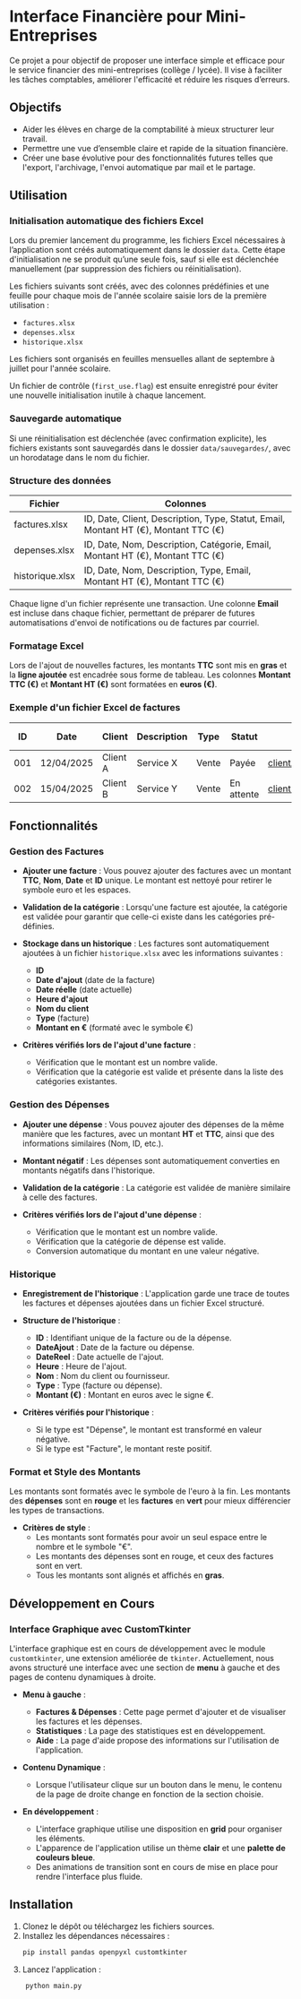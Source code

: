 # Interface Financière pour Mini-Entreprises

Ce projet a pour objectif de proposer une interface simple et efficace pour le service financier des mini-entreprises (collège / lycée). Il vise à faciliter les tâches comptables, améliorer l'efficacité et réduire les risques d’erreurs.

## Objectifs

- Aider les élèves en charge de la comptabilité à mieux structurer leur travail.
- Permettre une vue d’ensemble claire et rapide de la situation financière.
- Créer une base évolutive pour des fonctionnalités futures telles que l'export, l'archivage, l'envoi automatique par mail et le partage.

## Utilisation

### Initialisation automatique des fichiers Excel

Lors du premier lancement du programme, les fichiers Excel nécessaires à l’application sont créés automatiquement dans le dossier `data`. Cette étape d'initialisation ne se produit qu’une seule fois, sauf si elle est déclenchée manuellement (par suppression des fichiers ou réinitialisation).

Les fichiers suivants sont créés, avec des colonnes prédéfinies et une feuille pour chaque mois de l'année scolaire saisie lors de la première utilisation :

- `factures.xlsx`
- `depenses.xlsx`
- `historique.xlsx`

Les fichiers sont organisés en feuilles mensuelles allant de septembre à juillet pour l'année scolaire.

Un fichier de contrôle (`first_use.flag`) est ensuite enregistré pour éviter une nouvelle initialisation inutile à chaque lancement.

### Sauvegarde automatique

Si une réinitialisation est déclenchée (avec confirmation explicite), les fichiers existants sont sauvegardés dans le dossier `data/sauvegardes/`, avec un horodatage dans le nom du fichier.

### Structure des données

| Fichier           | Colonnes                                                                 |
|-------------------|--------------------------------------------------------------------------|
| factures.xlsx     | ID, Date, Client, Description, Type, Statut, Email, Montant HT (€), Montant TTC (€) |
| depenses.xlsx     | ID, Date, Nom, Description, Catégorie, Email, Montant HT (€), Montant TTC (€) |
| historique.xlsx   | ID, Date, Nom, Description, Type, Email, Montant HT (€), Montant TTC (€)   |

Chaque ligne d'un fichier représente une transaction. Une colonne **Email** est incluse dans chaque fichier, permettant de préparer de futures automatisations d'envoi de notifications ou de factures par courriel.

### Formatage Excel

Lors de l'ajout de nouvelles factures, les montants **TTC** sont mis en **gras** et la **ligne ajoutée** est encadrée sous forme de tableau. Les colonnes **Montant TTC (€)** et **Montant HT (€)** sont formatées en **euros (€)**.

### Exemple d'un fichier Excel de factures

| ID    | Date       | Client   | Description | Type  | Statut    | Email            | Montant HT (€) | Montant TTC (€) |
|-------|------------|----------|-------------|-------|-----------|------------------|----------------|-----------------|
| 001   | 12/04/2025 | Client A | Service X   | Vente | Payée     | clientA@mail.com | 100,00 €       | 120,00 €        |
| 002   | 15/04/2025 | Client B | Service Y   | Vente | En attente| clientB@mail.com | 166,67 €       | 200,00 €        |

## Fonctionnalités

### Gestion des Factures

- **Ajouter une facture** : Vous pouvez ajouter des factures avec un montant **TTC**, **Nom**, **Date** et **ID** unique. Le montant est nettoyé pour retirer le symbole euro et les espaces. 
- **Validation de la catégorie** : Lorsqu'une facture est ajoutée, la catégorie est validée pour garantir que celle-ci existe dans les catégories pré-définies.
- **Stockage dans un historique** : Les factures sont automatiquement ajoutées à un fichier `historique.xlsx` avec les informations suivantes :
  - **ID**
  - **Date d'ajout** (date de la facture)
  - **Date réelle** (date actuelle)
  - **Heure d'ajout**
  - **Nom du client**
  - **Type** (facture)
  - **Montant en €** (formaté avec le symbole €)
  
- **Critères vérifiés lors de l'ajout d'une facture** :
  - Vérification que le montant est un nombre valide.
  - Vérification que la catégorie est valide et présente dans la liste des catégories existantes.

### Gestion des Dépenses

- **Ajouter une dépense** : Vous pouvez ajouter des dépenses de la même manière que les factures, avec un montant **HT** et **TTC**, ainsi que des informations similaires (Nom, ID, etc.).
- **Montant négatif** : Les dépenses sont automatiquement converties en montants négatifs dans l'historique.
- **Validation de la catégorie** : La catégorie est validée de manière similaire à celle des factures.

- **Critères vérifiés lors de l'ajout d'une dépense** :
  - Vérification que le montant est un nombre valide.
  - Vérification que la catégorie de dépense est valide.
  - Conversion automatique du montant en une valeur négative.

### Historique

- **Enregistrement de l'historique** : L'application garde une trace de toutes les factures et dépenses ajoutées dans un fichier Excel structuré.
- **Structure de l'historique** :
  - **ID** : Identifiant unique de la facture ou de la dépense.
  - **DateAjout** : Date de la facture ou dépense.
  - **DateReel** : Date actuelle de l'ajout.
  - **Heure** : Heure de l'ajout.
  - **Nom** : Nom du client ou fournisseur.
  - **Type** : Type (facture ou dépense).
  - **Montant (€)** : Montant en euros avec le signe €.

- **Critères vérifiés pour l'historique** :
  - Si le type est "Dépense", le montant est transformé en valeur négative.
  - Si le type est "Facture", le montant reste positif.

### Format et Style des Montants

Les montants sont formatés avec le symbole de l'euro à la fin. Les montants des **dépenses** sont en **rouge** et les **factures** en **vert** pour mieux différencier les types de transactions.

- **Critères de style** :
  - Les montants sont formatés pour avoir un seul espace entre le nombre et le symbole "€".
  - Les montants des dépenses sont en rouge, et ceux des factures sont en vert.
  - Tous les montants sont alignés et affichés en **gras**.

## Développement en Cours

### Interface Graphique avec CustomTkinter

L'interface graphique est en cours de développement avec le module `customtkinter`, une extension améliorée de `tkinter`. Actuellement, nous avons structuré une interface avec une section de **menu** à gauche et des pages de contenu dynamiques à droite. 

- **Menu à gauche** :
  - **Factures & Dépenses** : Cette page permet d'ajouter et de visualiser les factures et les dépenses.
  - **Statistiques** : La page des statistiques est en développement.
  - **Aide** : La page d'aide propose des informations sur l'utilisation de l'application.

- **Contenu Dynamique** :
  - Lorsque l'utilisateur clique sur un bouton dans le menu, le contenu de la page de droite change en fonction de la section choisie.
  
- **En développement** :
  - L'interface graphique utilise une disposition en **grid** pour organiser les éléments.
  - L'apparence de l'application utilise un thème **clair** et une **palette de couleurs bleue**.
  - Des animations de transition sont en cours de mise en place pour rendre l'interface plus fluide.

## Installation

1. Clonez le dépôt ou téléchargez les fichiers sources.
2. Installez les dépendances nécessaires :
   ```bash
   pip install pandas openpyxl customtkinter
3. Lancez l'application :
```bash
    python main.py
